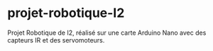 # projet-robotique-I2
Projet Robotique de I2, réalisé sur une carte Arduino Nano avec des capteurs IR et des servomoteurs.
